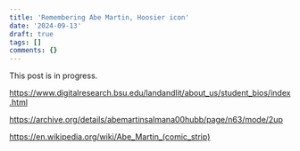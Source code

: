 ```yaml
---
title: 'Remembering Abe Martin, Hoosier icon'
date: '2024-09-13'
draft: true
tags: []
comments: {}
---
```

This post is in progress.

https://www.digitalresearch.bsu.edu/landandlit/about_us/student_bios/index.html

https://archive.org/details/abemartinsalmana00hubb/page/n63/mode/2up

https://en.wikipedia.org/wiki/Abe_Martin_(comic_strip)

